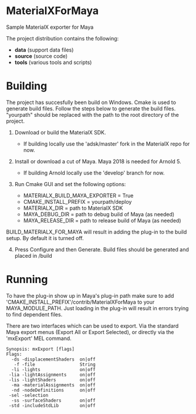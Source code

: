# MaterialXForMaya

Sample MaterialX exporter for Maya

The project distribution contains the following:
- **data** (support data files)
- **source** (source code)
- **tools** (various tools and scripts)

# Building

The project has succesfully been build on Windows. Cmake is used to generate build files. 
Follow the steps below to generate the build files. "yourpath" should be replaced with the path to the
root directory of the project.

1. Download or build the MaterialX SDK. 
	- If building locally use the 'adsk/master' fork in the MaterialX repo for now.

2. Install or download a cut of Maya. Maya 2018 is needed for Arnold 5.
	- If building Arnold locally use the 'develop' branch for now.

3. Run Cmake GUI and set the following options:
    - MATERIALX_BUILD_MAYA_EXPORTER = True
	- CMAKE_INSTALL_PREFIX = yourpath/deploy
	- MATERIALX_DIR = path to MaterialX SDK
	- MAYA_DEBUG_DIR = path to debug build of Maya (as needed)
	- MAYA_RELEASE_DIR = path to release build of Maya (as needed)

BUILD_MATERIALX_FOR_MAYA will result in adding the plug-in to the build setup. 
By default it is turned off.

4. Press Configure and then Generate. Build files should be generated and placed in <yourpath>/build

# Running

To have the plug-in show up in Maya's plug-in path make sure to add 'CMAKE_INSTALL_PREFIX'/contrib/MaterialXForMaya to your MAYA_MODULE_PATH.
Just loading in the plug-in will result in errors trying to find dependent files.

There are two interfaces which can be used to export. Via the standard Maya export menus (Export All or Export Selected), or directly via the 'mxExport' MEL command.
```shell
Synopsis: mxExport [flags]
Flags:
  -ds -displacementShaders  on|off
   -f -file                 String
  -li -lights               on|off
 -lia -lightAssignments     on|off
 -lis -lightShaders         on|off
  -ma -materialAssignments  on|off
  -nd -nodeDefinitions      on|off
 -sel -selection           
  -ss -surfaceShaders       on|off
 -std -includeStdLib        on|off
 ```
